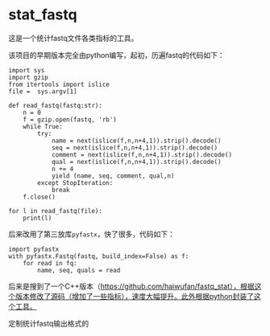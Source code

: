# stat_fastq
这是一个统计fastq文件各类指标的工具。 

该项目的早期版本完全由python编写，起初，历遍fastq的代码如下：
```
import sys
import gzip
from itertools import islice
file =  sys.argv[1]

def read_fastq(fastq:str):
    n = 0
    f = gzip.open(fastq, 'rb')
    while True:
        try:
            name = next(islice(f,n,n+4,1)).strip().decode()
            seq = next(islice(f,n,n+4,1)).strip().decode()
            comment = next(islice(f,n,n+4,1)).strip().decode()
            qual = next(islice(f,n,n+4,1)).strip().decode()
            n += 4
            yield (name, seq, comment, qual,n)
        except StopIteration:
            break
    f.close()

for l in read_fastq(file):
    print(l)
```
后来改用了第三放库`pyfastx`，快了很多，代码如下：
```
import pyfastx
with pyfastx.Fastq(fastq, build_index=False) as f:
    for read in fq:
        name, seq, quals = read
```
后来是搜到了一个C++版本（https://github.com/haiwufan/fastq_stat），根据这个版本修改了源码（增加了一些指标），速度大幅提升。此外根据python封装了这个工具。


定制统计fastq输出格式的
